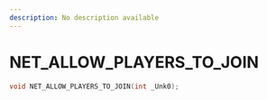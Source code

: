```yaml
---
description: No description available 
---
```


# NET_ALLOW_PLAYERS_TO_JOIN

```cpp
void NET_ALLOW_PLAYERS_TO_JOIN(int _Unk0);
```